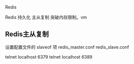 Redis

Redis 持久化
主从复制
突破内存限制。vm

Redis主从复制
-----
设置配置文件的 slaveof 项
redis_master.conf
redis_slave.conf


telnet localhost 6379
telnet localhost 6389